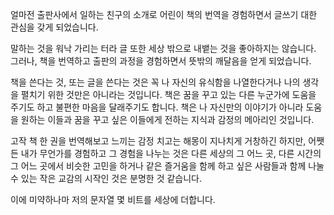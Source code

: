 
얼마전 출판사에서 일하는 친구의 소개로 어린이 책의 번역을 경험하면서 글쓰기 대한 관심을 갖게 되었습니다.

말하는 것을 워낙 가리는 터라 글 또한 세상 밖으로 내뱉는 것을 좋아하지는 않습니다. 그러나, 책을 번역하고 출판의 과정을 경험하면서 뜻밖의 깨달음을 얻게 되었습니다.

책을 쓴다는 것, 또는 글을 쓴다는 것은 꼭 나 자신의 유식함을 나열한다거나 나의 생각을 펼치기 위한 것만은 아니라는 것입니다.
책은 꿈을 꾸고 있는 다른 누군가에 도움을 주기도 하고 불편한 마음을 달래주기도 합니다. 책은 나 자신만의 이야기가 아니라 도움을 원하는 이들과 꿈을 꾸고 싶은 이들에게 전하는 지식과 감정의 메아리인 것입니다.

고작 책 한 권을 번역해보고 느끼는 감정 치고는 해몽이 지나치게 거창하긴 하지만, 어쨋든 내가 무언가를 경험하고 그 경험을 나누는 것은 다른 세상의 그 어느 곳, 다른 시간의 그 어느 곳에서 비슷한 고민을 하거나 같은 즐거움을 함께 하고 싶은 사람들과 함께 나눌 수 있는 작은 교감의 시작인 것은 분명한 것 같습니다.

이에 미약하나마 저의 문자열 몇 비트를 세상에 더합니다.
